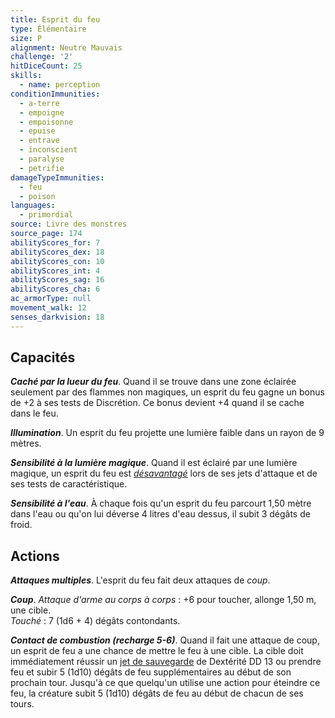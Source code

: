 ```yaml
---
title: Esprit du feu
type: Élémentaire
size: P
alignment: Neutre Mauvais
challenge: '2'
hitDiceCount: 25
skills:
  - name: perception
conditionImmunities:
  - a-terre
  - empoigne
  - empoisonne
  - epuise
  - entrave
  - inconscient
  - paralyse
  - petrifie
damageTypeImmunities:
  - feu
  - poison
languages:
  - primordial
source: Livre des monstres
source_page: 174
abilityScores_for: 7
abilityScores_dex: 18
abilityScores_con: 10
abilityScores_int: 4
abilityScores_sag: 16
abilityScores_cha: 6
ac_armorType: null
movement_walk: 12
senses_darkvision: 18
---
```

## Capacités
_**Caché par la lueur du feu**_. Quand il se trouve dans une zone éclairée seulement par des flammes non magiques, un esprit du feu gagne un bonus de +2 à ses tests de Discrétion. Ce bonus devient +4 quand il se cache dans le feu.

_**Illumination**_. Un esprit du feu projette une lumière faible dans un rayon de 9 mètres.

_**Sensibilité à la lumière magique**_. Quand il est éclairé par une lumière magique, un esprit du feu est [_désavantagé_](/utiliser-les-caracteristiques/#avantage-et-desavantage) lors de ses jets d'attaque et de ses tests de caractéristique.

_**Sensibilité à l'eau**_. À chaque fois qu'un esprit du feu parcourt 1,50 mètre dans l'eau ou qu'on lui déverse 4 litres d'eau dessus, il subit 3 dégâts de froid.

## Actions
_**Attaques multiples**_. L'esprit du feu fait deux attaques de _coup_.

_**Coup**_. _Attaque d'arme au corps à corps_ : +6 pour toucher, allonge 1,50 m, une cible.  
_Touché_ : 7 (1d6 + 4) dégâts contondants.

_**Contact de combustion (recharge 5-6)**_. Quand il fait une attaque de coup, un esprit de feu a une chance de mettre le feu à une cible. La cible doit immédiatement réussir un [jet de sauvegarde](/utiliser-les-caracteristiques/#jets-de-sauvegarde) de Dextérité DD 13 ou prendre feu et subir 5 (1d10) dégâts de feu supplémentaires au début de son prochain tour. Jusqu'à ce que quelqu'un utilise une action pour éteindre ce feu, la créature subit 5 (1d10) dégâts de feu au début de chacun de ses tours.
